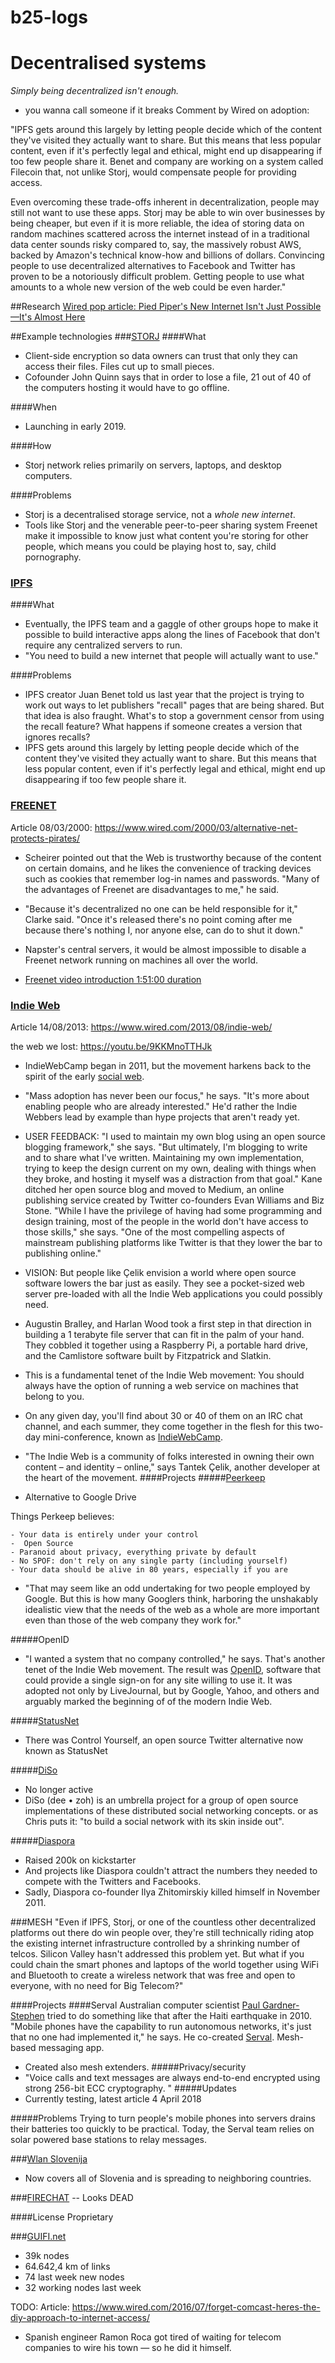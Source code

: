 # b25-logs

# Decentralised systems
*Simply being decentralized isn't enough.*
- you wanna call someone if it breaks
Comment by Wired on adoption:

"IPFS gets around this largely by letting people decide which of the content they've visited they actually want to share. But this means that less popular content, even if it's perfectly legal and ethical, might end up disappearing if too few people share it. Benet and company are working on a system called Filecoin that, not unlike Storj, would compensate people for providing access.

Even overcoming these trade-offs inherent in decentralization, people may still not want to use these apps. Storj may be able to win over businesses by being cheaper, but even if it is more reliable, the idea of storing data on random machines scattered across the internet instead of in a traditional data center sounds risky compared to, say, the massively robust AWS, backed by Amazon's technical know-how and billions of dollars. Convincing people to use decentralized alternatives to Facebook and Twitter has proven to be a notoriously difficult problem. Getting people to use what amounts to a whole new version of the web could be even harder."


##Research
[Wired pop article: Pied Piper's New Internet Isn't Just Possible—It's Almost Here](https://www.wired.com/2017/06/pied-pipers-new-internet-isnt-just-possible-almost/)

##Example technologies
###[STORJ](https://storj.io/)
####What
- Client-side encryption so data owners can trust that only they can access their files. Files cut up to small pieces.
- Cofounder John Quinn says that in order to lose a file, 21 out of 40 of the computers hosting it would have to go offline.

####When
- Launching in early 2019.

####How
- Storj network relies primarily on servers, laptops, and desktop computers.

####Problems
- Storj is a decentralised storage service, not a *whole new internet*.
- Tools like Storj and the venerable peer-to-peer sharing system Freenet make it impossible to know just what content you're storing for other people, which means you could be playing host to, say, child pornography.

### [IPFS](https://ipfs.io/)
####What
- Eventually, the IPFS team and a gaggle of other groups hope to make it possible to build interactive apps along the lines of Facebook that don't require any centralized servers to run.
- "You need to build a new internet that people will actually want to use."

####Problems
- IPFS creator Juan Benet told us last year that the project is trying to work out ways to let publishers "recall" pages that are being shared. But that idea is also fraught. What's to stop a government censor from using the recall feature? What happens if someone creates a version that ignores recalls?
- IPFS gets around this largely by letting people decide which of the content they've visited they actually want to share. But this means that less popular content, even if it's perfectly legal and ethical, might end up disappearing if too few people share it.

### [FREENET](https://freenetproject.org/)
Article 08/03/2000: https://www.wired.com/2000/03/alternative-net-protects-pirates/

- Scheirer pointed out that the Web is trustworthy because of the content on certain domains, and he likes the convenience of tracking devices such as cookies that remember log-in names and passwords. "Many of the advantages of Freenet are disadvantages to me," he said.

- "Because it's decentralized no one can be held responsible for it," Clarke said. "Once it's released there's no point coming after me because there's nothing I, nor anyone else, can do to shut it down."

- Napster's central servers, it would be almost impossible to disable a Freenet network running on machines all over the world.

- [Freenet video introduction 1:51:00 duration](https://youtu.be/zu9gM3_gIfM)

### [Indie Web](https://freenetproject.org/)
Article 14/08/2013: https://www.wired.com/2013/08/indie-web/

the web we lost: https://youtu.be/9KKMnoTTHJk

- IndieWebCamp began in 2011, but the movement harkens back to the spirit of the early [social web](http://anildash.com/2012/12/13/the_web_we_lost/).

- "Mass adoption has never been our focus," he says. "It's more about enabling people who are already interested." He'd rather the Indie Webbers lead by example than hype projects that aren't ready yet.

- USER FEEDBACK: "I used to maintain my own blog using an open source blogging framework," she says. "But ultimately, I'm blogging to write and to share what I've written. Maintaining my own implementation, trying to keep the design current on my own, dealing with things when they broke, and hosting it myself was a distraction from that goal." Kane ditched her open source blog and moved to Medium, an online publishing service created by Twitter co-founders Evan Williams and Biz Stone. "While I have the privilege of having had some programming and design training, most of the people in the world don't have access to those skills," she says. "One of the most compelling aspects of mainstream publishing platforms like Twitter is that they lower the bar to publishing online."

- VISION: But people like Çelik envision a world where open source software lowers the bar just as easily. They see a pocket-sized web server pre-loaded with all the Indie Web applications you could possibly need.

- Augustin Bralley, and Harlan Wood took a first step in that direction in building a 1 terabyte file server that can fit in the palm of your hand. They cobbled it together using a Raspberry Pi, a portable hard drive, and the Camlistore software built by Fitzpatrick and Slatkin.

- This is a fundamental tenet of the Indie Web movement: You should always have the option of running a web service on machines that belong to you.

- On any given day, you'll find about 30 or 40 of them on an IRC chat channel, and each summer, they come together in the flesh for this two-day mini-conference, known as [IndieWebCamp](indiewebcamp.com).
- "The Indie Web is a community of folks interested in owning their own content – and identity – online," says Tantek Çelik, another developer at the heart of the movement.
####Projects
#####[Peerkeep](https://perkeep.org/)
- Alternative to Google Drive

Things Perkeep believes:

    - Your data is entirely under your control
    -  Open Source
    - Paranoid about privacy, everything private by default
    - No SPOF: don't rely on any single party (including yourself)
    - Your data should be alive in 80 years, especially if you are

- "That may seem like an odd undertaking for two people employed by Google. But this is how many Googlers think, harboring the unshakably idealistic view that the needs of the web as a whole are more important even than those of the web company they work for."

#####OpenID
- "I wanted a system that no company controlled," he says. That's another tenet of the Indie Web movement. The result was [OpenID](https://openid.net/), software that could provide a single sign-on for any site willing to use it. It was adopted not only by LiveJournal, but by Google, Yahoo, and others and arguably marked the beginning of of the modern Indie Web.

#####[StatusNet](https://status.net/)
- There was Control Yourself, an open source Twitter alternative now known as StatusNet

#####[DiSo](https://github.com/diso/diso)
- No longer active
- DiSo (dee • zoh) is an umbrella project for a group of open source implementations of these distributed social networking concepts. or as Chris puts it: "to build a social network with its skin inside out".


#####[Diaspora](https://diasporafoundation.org/)
- Raised 200k on kickstarter
- And projects like Diaspora couldn't attract the numbers they needed to compete with the Twitters and Facebooks.
- Sadly, Diaspora co-founder Ilya Zhitomirskiy killed himself in November 2011.


###MESH
"Even if IPFS, Storj, or one of the countless other decentralized platforms out there do win people over, they're still technically riding atop the existing internet infrastructure controlled by a shrinking number of telcos. Silicon Valley hasn't addressed this problem yet. But what if you could chain the smart phones and laptops of the world together using WiFi and Bluetooth to create a wireless network that was free and open to everyone, with no need for Big Telecom?"

####Projects
####Serval
Australian computer scientist [Paul Gardner-Stephen](https://www.flinders.edu.au/people/paul.gardner-stephen) tried to do something like that after the Haiti earthquake in 2010. "Mobile phones have the capability to run autonomous networks, it's just that no one had implemented it," he says. He co-created [Serval](http://www.servalproject.org/). Mesh-based messaging app.

- Created also mesh extenders.
#####Privacy/security
- "Voice calls and text messages are always end-to-end encrypted using strong 256-bit ECC cryptography. "
#####Updates
- Currently testing, latest article 4 April 2018

#####Problems
Trying to turn people's mobile phones into servers drains their batteries too quickly to be practical. Today, the Serval team relies on solar powered base stations to relay messages.

###[Wlan Slovenija](https://wlan-si.net/)
- Now covers all of Slovenia and is spreading to neighboring countries.

###[FIRECHAT](https://en.wikipedia.org/wiki/FireChat)
-- Looks DEAD

####License
Proprietary

###[GUIFI.net](https://guifi.net)
- 39k nodes
- 64.642,4 km of links
- 74 last week new nodes
- 32 working nodes last week

TODO: Article: https://www.wired.com/2016/07/forget-comcast-heres-the-diy-approach-to-internet-access/
- Spanish engineer Ramon Roca got tired of waiting for telecom companies to wire his town — so he did it himself.
